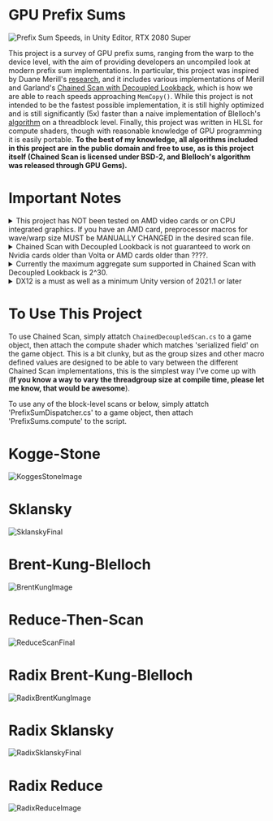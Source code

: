 # GPU Prefix Sums
![Prefix Sum Speeds, in Unity Editor, RTX 2080 Super](https://github.com/b0nes164/GPUPrefixSums/assets/68340554/7fd486be-cfd5-4a03-b24b-2d850431d8fd)

This project is a survey of GPU prefix sums, ranging from the warp to the device level, with the aim of providing developers an uncompiled look at modern prefix sum implementations. In particular, this project was inspired by Duane Merill's [research](https://research.nvidia.com/person/duane-merrill%2520iii), and it includes various implementations of Merill and Garland's [Chained Scan with Decoupled Lookback](https://research.nvidia.com/publication/2016-03_single-pass-parallel-prefix-scan-decoupled-look-back), which is how we are able to reach speeds approaching `MemCopy()`. While this project is not intended to be the fastest possible implementation, it is still highly optimized and is still significantly (5x) faster than a naive implementation of Blelloch's [algorithm](https://developer.nvidia.com/gpugems/gpugems3/part-vi-gpu-computing/chapter-39-parallel-prefix-sum-scan-cuda) on a threadblock level. Finally, this project was written in HLSL for compute shaders, though with reasonable knowledge of GPU programming it is easily portable. **To the best of my knowledge, all algorithms included in this project are in the public domain and free to use, as is this project itself (Chained Scan is licensed under BSD-2, and Blelloch's algorithm was released through GPU Gems).** 

# Important Notes
<details>
  <summary>This project has NOT been tested on AMD video cards or on CPU integrated graphics. If you have an AMD card, preprocessor macros for wave/warp size MUST be MANUALLY CHANGED in the desired scan file.</summary>
&nbsp;
  
&nbsp;&nbsp;&nbsp;&nbsp;&nbsp;&nbsp; Unfortunately, AMD and Nvidia video cards have different wave sizes, which means that code that uses wave intrinsic functions, like we do, must be manually tuned for each video card brand. So if you have an AMD card, you will have to manaully change the preprocessor macros in the .compute file. To do so, open up the `.compute` file of the desired scan. Inside you will find the preprocessor macros like so:

  ![image](https://github.com/b0nes164/GPUPrefixSums/assets/68340554/a1290a27-4106-4b3e-81d9-26a2e41bcca6)
&nbsp;  

  Comment out or delete the Nvidia values, and uncomment the AMD values. However, to reiterate, these scans have not been tested on AMD hardware, and should be treated as such.
&nbsp;   
  
&nbsp;   
</details>

<details>
  <summary>Chained Scan with Decoupled Lookback is not guaranteed to work on Nvidia cards older than Volta or AMD cards older than ????.</summary>
&nbsp;  
  
&nbsp;&nbsp;&nbsp;&nbsp;&nbsp;&nbsp;Chained Scan relies on two concepts to function properly: guaranteed forward progress of threads and fair scheduling of thread groups. This is because we are effectively creating threadblock level spinlocks to alleviate the serial dependency of threadblocks in chained scan. Without these guaruntees, there is a chance that a threadblock never unlocks or that a threadblock whose depedent aggregate is already available is kept waiting for a suboptimal period of time. Thus hardware models without these features may not see the same speedup or may fail to work altogether. If you wish to read more about the portability issues, and some of the general challenges of implementing chained decoupled scan, I would highly recommend reading Raph Levien’s [blog](https://raphlinus.github.io/gpu/2020/04/30/prefix-sum.html) detailing his experience with it. To read more on the issue of GPU workgroup progress models I recommend this [paper](https://arxiv.org/abs/2109.06132).
&nbsp;  
  
&nbsp;  
</details>

<details>
  <summary>Currently the maximum aggregate sum supported in Chained Scan with Decoupled Lookback is 2^30.</summary>
&nbsp;  
  
&nbsp;&nbsp;&nbsp;&nbsp;&nbsp;&nbsp; In order to maintain coherency of the flag values between threadblocks, we have to pack the threadblock aggregate into into the same value as the status flag. As the flag takes up two bits, we are left 30 bits for the aggregate. Although shader model 6.6 does support 64-bit values and atomics, enabling these features in Unity is difficult, and I have chosen not include it until Unity releases the features in earnest.
&nbsp;  

&nbsp; 
</details>

<details>
  <summary>DX12 is a must as well as a minimum Unity version of 2021.1 or later</summary>
&nbsp;  
  
&nbsp;&nbsp;&nbsp;&nbsp;&nbsp;&nbsp;As we make heavy use of [WaveIntrinsics](https://learn.microsoft.com/en-us/windows/win32/direct3dhlsl/hlsl-shader-model-6-0-features-for-direct3d-12), we need `pragma use_dxc` [to access shader model 6.0](https://forum.unity.com/threads/unity-is-adding-a-new-dxc-hlsl-compiler-backend-option.1086272/).
&nbsp;  
  
</details>

# To Use This Project
To use Chained Scan, simply attatch `ChainedDecoupledScan.cs` to a game object, then attach the compute shader which matches 'serialized field' on the game object. This is a bit clunky, but as the group sizes and other macro defined values are designed to be able to vary between the different Chained Scan implementations, this is the simplest way I've come up with (**If you know a way to vary the threadgroup size at compile time, please let me know, that would be awesome**).

To use any of the block-level scans or below, simply attatch 'PrefixSumDispatcher.cs' to a game object, then attach 'PrefixSums.compute' to the script.
 
# Kogge-Stone
![KoggesStoneImage](https://user-images.githubusercontent.com/68340554/224911618-6f54231c-251f-4321-93ec-b244a0af49f7.png)

# Sklansky
![SklanskyFinal](https://user-images.githubusercontent.com/68340554/224912079-b1580955-b702-45f9-887a-7c1003825bf9.png)

# Brent-Kung-Blelloch
![BrentKungImage](https://user-images.githubusercontent.com/68340554/224912128-73301be2-0bba-4146-8e20-2f1f3bc7c549.png)

# Reduce-Then-Scan
![ReduceScanFinal](https://user-images.githubusercontent.com/68340554/224912530-2e1f2851-f531-4271-8246-d13983ccb584.png)

# Radix Brent-Kung-Blelloch
![RadixBrentKungImage](https://user-images.githubusercontent.com/68340554/224912635-88550d08-f2c2-4c97-b8a2-8fcebc939d41.png)

# Radix Sklansky
![RadixSklanskyFinal](https://user-images.githubusercontent.com/68340554/224912704-97d6eacf-9f33-4ac1-ab12-ad89e92cec51.png)

# Radix Reduce
![RadixReduceImage](https://user-images.githubusercontent.com/68340554/224912791-5fa3743e-df00-49e7-8d37-028b73bba211.png)
